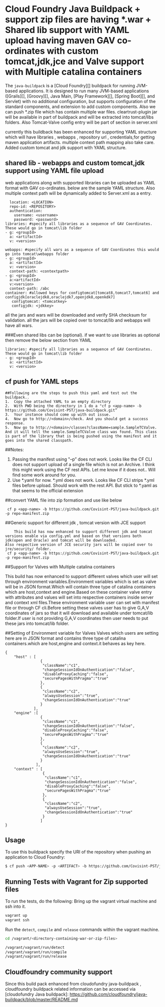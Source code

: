 # Cloud Foundry Java Buildpack + support zip files are having *.war + Shared lib support with YAML upload having maven GAV co-ordinates with custom tomcat,jdk,jce and Valve support with Multiple catalina containers

The `java-buildpack` is a [Cloud Foundry][] buildpack for running JVM-based applications.  It is designed to run many JVM-based applications ([Grails][], [Groovy][], Java Main, [Play Framework][], [Spring Boot][], and Servlet) with no additional configuration, but supports configuration of the standard components, and extension to add custom components.
Also we can push *.zip file which has contain multiple war files. cleartrust-plugin jar will be available in part of buildpack and  will be extracted into tomcat/libs folders. Also Tomcat-Valve config entry will be part of <Host> section in server.xml

currently this buildback has been enhanced  for supporting YAML structure which will have libraries , webapps , repository url , credentials,for getting maven 	application artifacts.
multiple context path mapping also take care.
Added custom tomcat and jdk support with YAML structure.

## shared lib - webapps and custom tomcat,jdk support using YAML file upload
web applications along with supported libraries can be uploaded as YAML format with GAV co-ordinates. below are the sample YAML structure. Also multiple context path
will be dynamically added to Server.xml as a <Context> entry.

```repository:
  location: <LOCATION>
  repo-id: <REPOSITORY>
  authentication:
    username: <username>
    password: <password>
libraries: #specify all libraries as a sequence of GAV Coordinates. These would go in tomcat\lib folder
- g: <groupId>
  a: <artifactId>
  v: <version>

webapps: #specify all wars as a sequence of GAV Coordinates this would go into tomcat\webapps folder
- g: <groupId>
  a: <artifactId>
  v: <version>
  context-path: <contextpath>
- g: <groupId>
  a:<artifactId>
  v:<version>
  context-path: /abc
container: #allowed keys for configtomcat[tomcat8,tomcat7,tomcat6] and configjdk[oraclejdk8,oraclejdk7,openjdk8,openkdk7]
   configtomcat: <tomcatkey>
   configjdk: <jdkkey>
```
all the jars and wars will be downloaded and verify SHA checksum for validation. all the jars will be copied over to tomcat/lib and webapps will have all wars.

###Even shared libs can be (optional). if we want to use libraries as optional then remove the below section from YAML
```
libraries: #specify all libraries as a sequence of GAV Coordinates. These would go in tomcat\lib folder
- g: <groupId>
  a: <artifactId>
  v: <version>
```

## cf push for YAML steps
```
##Following are the steps to push this yaml and test out the buildpack..
1.	Copy the attached YAML to an empty directory
2.	With PWD being the directory in 1 do a "cf p <app-name> -b https://github.com/Covisint-PST/java-buildpack.git”
3.	Your instance should come up with out issue.
4.	Now go to http://<domain>/check. And you should get a success response.
5.	Now go to http://<domain>/classes?className=sample.SampleTCValve. And it will tell the sample.SampleTCValve class was found. This class is part of the library that is being pushed using the manifest and it goes into the shared classpath.
```
##Notes:
1.	Passing the manifest using "–p” does not work. Looks like the CF CLI does not support upload of a single file which is not an Archive. I think this might work using the CF rest APIs. Let me know if it does not.. Will find some work around for you.
2.	Use *.yaml for now. *.yml does not work. Looks like CF CLI strips *.yml files before upload. Should work with the rest API. But stick to *.yaml as that seems to the official extension

##convert YAML file into zip formation and use like below
```
 cf p <app-name> -b https://github.com/Covisint-PST/java-buildpack.git -p repo-manifest.zip
```


##Generic support for different jdk , tomcat version with JCE support
```
	This build has now enhanced to support different jdk and tomcat versions enable via config.yml and based on that versions both jdk(open and Oracle) and tomcat will be downloaded.
Also respective version of JCE security jars will be copied over to jre/security/ folder.
 cf p <app-name> -b https://github.com/Covisint-PST/java-buildpack.git -p repo-manifest.zip
```
##Support for Valves with Multiple catalina containers

This build has now enhanced to support different valves which user will set through environment variables.Environment variables which is set as valve will be in JSON format.Which will contain three type of catalina containers which are host,context and engine.Based on these container valve entry with attributes and values will set into respective containers inside server and context xml files.These environment variable user can set with manifest file or through CF cli.Before setting these valves user has to give G,A,V coordinates of jars so that it will download and available under tomcat/lib folder.If user is not providing G,A,V coordinates then user needs to put these jars into tomcat/lib folder. 	

##Setting of Environment variable for Valves
Valves which users are setting here are in JSON format and contains three type of catalina containers.which are host,engine and context.it behaves as key here.
```
{
	"host" : [
				{
				 "className":"c1",
				 "changeSessionIdOnAuthentication":"false",
				 "disableProxyCaching":"false",
				 "securePagesWithPragma":"true"
				},
				{
				 "className":"c2",
				 "alwaysUseSession":"true",
				 "changeSessionIdOnAuthentication":"true"
				}
			 ],
	"engine" :[
				{
				 "className":"c1",
				 "changeSessionIdOnAuthentication":"false",
				 "disableProxyCaching":"false",
				 "securePagesWithPragma":"true"
				},
				{
				 "className":"c2",
				 "alwaysUseSession":"true",
				 "changeSessionIdOnAuthentication":"true"
				}
			  ],
	"context" : [
				 {
				  "className":"c1",
				  "changeSessionIdOnAuthentication":"false",
				  "disableProxyCaching":"false",
				  "securePagesWithPragma":"true"
				 },
				 {
				  "className":"c2",
				  "alwaysUseSession":"true",
				  "changeSessionIdOnAuthentication":"true"
				 }
				]
}				
```
## Usage
To use this buildpack specify the URI of the repository when pushing an application to Cloud Foundry:

```bash
$ cf push <APP-NAME> -p <ARTIFACT> -b https://github.com/Covisint-PST/java-buildpack.git
```



## Running Tests with Vagrant for Zip supported files
To run the tests, do the following:
Bring up the vagrant virtual machine and ssh into it.

```bash
vagrant up
vagrant ssh
```

Run the `detect`, `compile` and `release` commands within the vagrant machine.

```bash
cd /vagrant/<directory-containing-war-or-zip-files>

/vagrant/vagrant/run/detect
/vagrant/vagrant/run/compile
/vagrant/vagrant/run/release
```

## Cloudfoundry community support
Since this build pack enhanced from cloudofundry java-buildpack , cloudfoundry buildpack related information can be accessed via [cloudofundry Java buildpack]: https://github.com/cloudfoundry/java-buildpack/blob/master/README.md
